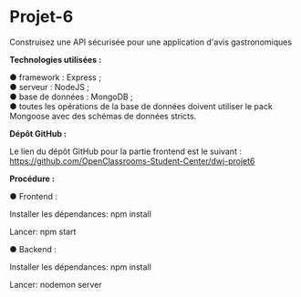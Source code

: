 # Projet-6
Construisez une API sécurisée pour une application d'avis gastronomiques

<b>Technologies utilisées :</b>

● framework : Express ;<br />
● serveur : NodeJS ;<br />
● base de données : MongoDB ;<br />
● toutes les opérations de la base de données doivent utiliser le pack Mongoose avec
des schémas de données stricts.

<b>Dépôt GitHub :</b>

Le lien du dépôt GitHub pour la partie frontend est le suivant : https://github.com/OpenClassrooms-Student-Center/dwj-projet6

<b>Procédure :</b>

● Frontend :

Installer les dépendances: npm install

Lancer: npm start

● Backend :

Installer les dépendances: npm install

Lancer: nodemon server

